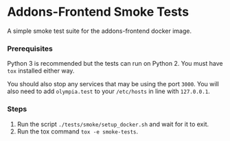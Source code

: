 # Addons-Frontend Smoke Tests

A simple smoke test suite for the addons-frontend docker image.

### Prerequisites

Python 3 is recommended but the tests can run on Python 2. You must have `tox` installed either way.

You should also stop any services that may be using the port `3000`. You will also need to add `olympia.test` to your `/etc/hosts` in line with `127.0.0.1`.

### Steps

1. Run the script `./tests/smoke/setup_docker.sh` and wait for it to exit.
2. Run the tox command `tox -e smoke-tests`.
